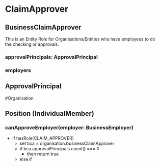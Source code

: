 # ClaimApprover
## BusinessClaimApprover
This is an Entity Role for Organisations/Entities who have employees to do the checking or approvals.
### approvalPrincipals: ApprovalPrincipal

### employers

## ApprovalPrincipal

#Organisation
## Position (IndividualMember)
### canApproveEmployer(employer: BusinessEmployer)
- if hasRole(CLAIM_APPROVER)
    -  set bca = organisation.businessClaimApprover
    - if bca.approvalPrincipals.count() === 0 
        - then return true
    - else if  
